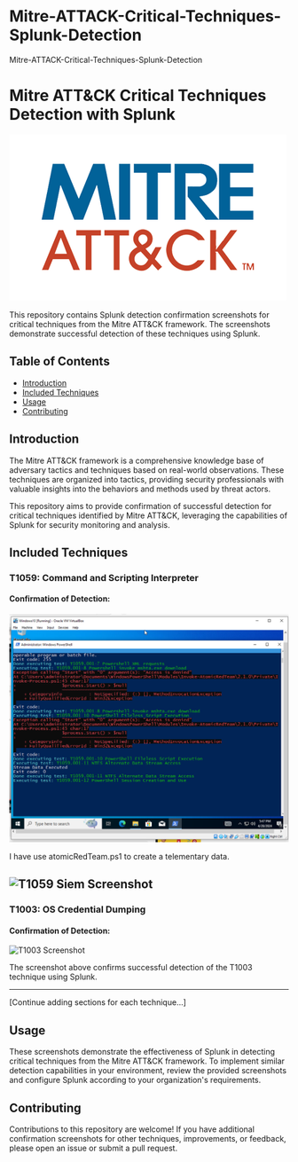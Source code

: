 # Mitre-ATTACK-Critical-Techniques-Splunk-Detection
Mitre-ATTACK-Critical-Techniques-Splunk-Detection
# Mitre ATT&CK Critical Techniques Detection with Splunk

![Mitre ATT&CK](AtomicRedTeam/Mitre.png)

This repository contains Splunk detection confirmation screenshots for critical techniques from the Mitre ATT&CK framework. The screenshots demonstrate successful detection of these techniques using Splunk.

## Table of Contents

- [Introduction](#introduction)
- [Included Techniques](#included-techniques)
- [Usage](#usage)
- [Contributing](#contributing)

## Introduction

The Mitre ATT&CK framework is a comprehensive knowledge base of adversary tactics and techniques based on real-world observations. These techniques are organized into tactics, providing security professionals with valuable insights into the behaviors and methods used by threat actors.

This repository aims to provide confirmation of successful detection for critical techniques identified by Mitre ATT&CK, leveraging the capabilities of Splunk for security monitoring and analysis.

## Included Techniques

### T1059: Command and Scripting Interpreter

#### Confirmation of Detection:

![T1059 Screenshot](AtomicRedTeam/WindowsT1059_001.PNG)

 I have use atomicRedTeam.ps1 to create a telementary data.
 
![T1059 Siem Screenshot](AtomicRedTeam/AtomicRedTeam/T1059_001SPLUNK.PNG)
---

### T1003: OS Credential Dumping

#### Confirmation of Detection:

![T1003 Screenshot](AtomicRedTeam/T1003_001.png)

The screenshot above confirms successful detection of the T1003 technique using Splunk.

---

[Continue adding sections for each technique...]

## Usage

These screenshots demonstrate the effectiveness of Splunk in detecting critical techniques from the Mitre ATT&CK framework. To implement similar detection capabilities in your environment, review the provided screenshots and configure Splunk according to your organization's requirements.

## Contributing

Contributions to this repository are welcome! If you have additional confirmation screenshots for other techniques, improvements, or feedback, please open an issue or submit a pull request.


